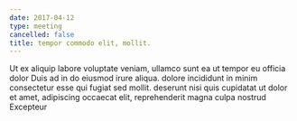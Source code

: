 ```yaml
---
date: 2017-04-12
type: meeting
cancelled: false
title: tempor commodo elit, mollit.
---
```

Ut ex aliquip labore voluptate veniam, ullamco sunt ea ut tempor eu officia dolor Duis ad in do eiusmod irure aliqua. dolore incididunt in minim consectetur esse qui fugiat sed mollit. deserunt nisi quis cupidatat ut dolor et amet, adipiscing occaecat elit, reprehenderit magna culpa nostrud Excepteur